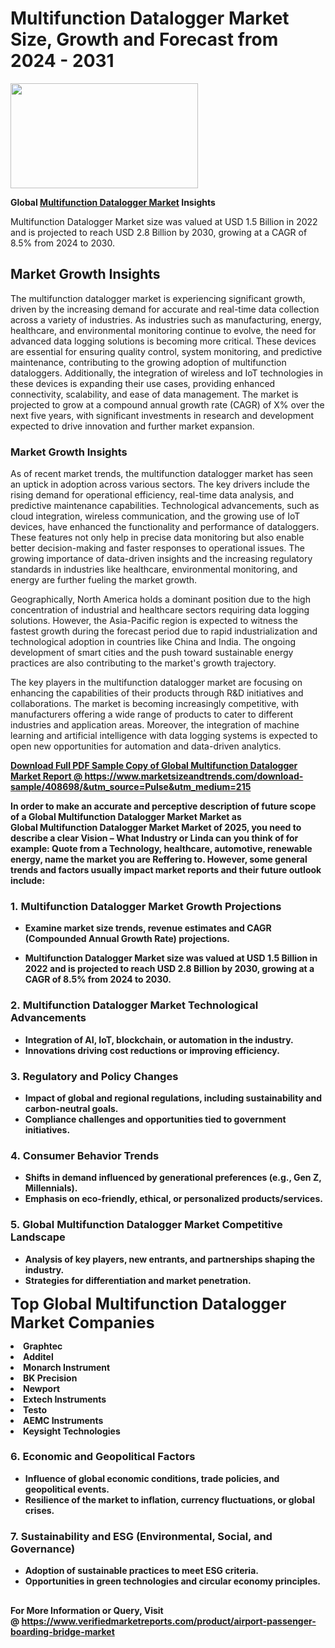 <H1>Multifunction Datalogger Market Size, Growth and Forecast from 2024 - 2031</H1><img class="aligncenter size-medium wp-image-584254" src="https://thirdeyenews.in/wp-content/uploads/2024/09/Global-Market-Research-300x168.jpeg" alt="" width="300" height="168" /><p><strong>Global&nbsp;<a href="https://www.marketsizeandtrends.com/download-sample/408698/&amp;utm_source=Pulse&amp;utm_medium=215">Multifunction Datalogger Market</a> Insights</strong></p><p>Multifunction Datalogger Market size was valued at USD 1.5 Billion in 2022 and is projected to reach USD 2.8 Billion by 2030, growing at a CAGR of 8.5% from 2024 to 2030.</p><p><h2>Market Growth Insights</h2> <p>The multifunction datalogger market is experiencing significant growth, driven by the increasing demand for accurate and real-time data collection across a variety of industries. As industries such as manufacturing, energy, healthcare, and environmental monitoring continue to evolve, the need for advanced data logging solutions is becoming more critical. These devices are essential for ensuring quality control, system monitoring, and predictive maintenance, contributing to the growing adoption of multifunction dataloggers. Additionally, the integration of wireless and IoT technologies in these devices is expanding their use cases, providing enhanced connectivity, scalability, and ease of data management. The market is projected to grow at a compound annual growth rate (CAGR) of X% over the next five years, with significant investments in research and development expected to drive innovation and further market expansion.</p> <p><strong><a href="#"></a></strong></p> <h3>Market Growth Insights</h3> <p>As of recent market trends, the multifunction datalogger market has seen an uptick in adoption across various sectors. The key drivers include the rising demand for operational efficiency, real-time data analysis, and predictive maintenance capabilities. Technological advancements, such as cloud integration, wireless communication, and the growing use of IoT devices, have enhanced the functionality and performance of dataloggers. These features not only help in precise data monitoring but also enable better decision-making and faster responses to operational issues. The growing importance of data-driven insights and the increasing regulatory standards in industries like healthcare, environmental monitoring, and energy are further fueling the market growth.</p> <p>Geographically, North America holds a dominant position due to the high concentration of industrial and healthcare sectors requiring data logging solutions. However, the Asia-Pacific region is expected to witness the fastest growth during the forecast period due to rapid industrialization and technological adoption in countries like China and India. The ongoing development of smart cities and the push toward sustainable energy practices are also contributing to the market's growth trajectory.</p> <p>The key players in the multifunction datalogger market are focusing on enhancing the capabilities of their products through R&D initiatives and collaborations. The market is becoming increasingly competitive, with manufacturers offering a wide range of products to cater to different industries and application areas. Moreover, the integration of machine learning and artificial intelligence with data logging systems is expected to open new opportunities for automation and data-driven analytics.</p> <p><strong><a href="#"></p><p><span class=""><strong>Download Full PDF Sample Copy of Global Multifunction Datalogger Market Report</strong> @ <a href="https://www.marketsizeandtrends.com/download-sample/408698/&amp;utm_source=Pulse&amp;utm_medium=215" target="_blank">https://www.marketsizeandtrends.com/download-sample/408698/&amp;utm_source=Pulse&amp;utm_medium=215</a></span></p><p>In order to make an accurate and perceptive description of future scope of a Global&nbsp;Multifunction Datalogger Market Market as Global&nbsp;Multifunction Datalogger Market Market of 2025, you need to describe a clear Vision &ndash; What Industry or Linda can you think of for example: Quote from a Technology, healthcare, automotive, renewable energy, name the market you are Reffering to. However, some general trends and factors usually impact market reports and their future outlook include:</p><h3>1.&nbsp;<strong>Multifunction Datalogger Market Growth Projections</strong></h3><ul><li>Examine market size trends, revenue estimates and CAGR (Compounded Annual Growth Rate) projections.</li><li><p>Multifunction Datalogger Market size was valued at USD 1.5 Billion in 2022 and is projected to reach USD 2.8 Billion by 2030, growing at a CAGR of 8.5% from 2024 to 2030.</p></li></ul><h3>2.&nbsp;<strong>Multifunction Datalogger Market Technological Advancements</strong></h3><ul><li>Integration of AI, IoT, blockchain, or automation in the industry.</li><li>Innovations driving cost reductions or improving efficiency.</li></ul><h3>3.&nbsp;<strong>Regulatory and Policy Changes</strong></h3><ul><li>Impact of global and regional regulations, including sustainability and carbon-neutral goals.</li><li>Compliance challenges and opportunities tied to government initiatives.</li></ul><h3>4.&nbsp;<strong>Consumer Behavior Trends</strong></h3><ul><li>Shifts in demand influenced by generational preferences (e.g., Gen Z, Millennials).</li><li>Emphasis on eco-friendly, ethical, or personalized products/services.</li></ul><h3>5.&nbsp;<strong>Global Multifunction Datalogger Market Competitive Landscape</strong></h3><ul><li>Analysis of key players, new entrants, and partnerships shaping the industry.</li><li>Strategies for differentiation and market penetration.</li></ul><p data-pm-slice="1 1 []"><span style="color: inherit; font-family: inherit; font-size: 25px;">Top Global Multifunction Datalogger Market Companies</span></p><div class="" data-test-id=""><p><li>Graphtec</li><li> Additel</li><li> Monarch Instrument</li><li> BK Precision</li><li> Newport</li><li> Extech Instruments</li><li> Testo</li><li> AEMC Instruments</li><li> Keysight Technologies</li></p></div><h3>6.&nbsp;<strong>Economic and Geopolitical Factors</strong></h3><ul><li>Influence of global economic conditions, trade policies, and geopolitical events.</li><li>Resilience of the market to inflation, currency fluctuations, or global crises.</li></ul><h3>7.&nbsp;<strong>Sustainability and ESG (Environmental, Social, and Governance)</strong></h3><ul><li>Adoption of sustainable practices to meet ESG criteria.</li><li>Opportunities in green technologies and circular economy principles.</li></ul><h2><strong style="font-size: 14px;">For More Information or Query, Visit @&nbsp;</strong><a style="background-color: #ffffff; font-size: 14px;" href="https://www.marketsizeandtrends.com/report/multifunction-datalogger-market/" target="_blank">https://www.verifiedmarketreports.com/product/airport-passenger-boarding-bridge-market</a></h2>
